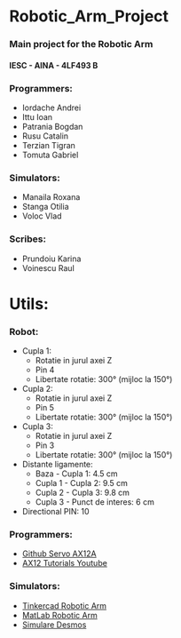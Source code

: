 # Robotic_Arm_Project
### Main project for the Robotic Arm
#### 	IESC - AINA - 4LF493 B
	
### Programmers:
 - Iordache Andrei
 - Ittu Ioan
 - Patrania Bogdan
 - Rusu Catalin
 - Terzian Tigran
 - Tomuta Gabriel

### Simulators:
 - Manaila Roxana
 - Stanga Otilia
 - Voloc Vlad
 
### Scribes:
 - Prundoiu Karina
 - Voinescu Raul

# Utils:
### Robot:
 - Cupla 1:
 	- Rotatie in jurul axei Z
	- Pin 4
	- Libertate rotatie: 300° (mijloc la 150°)
 - Cupla 2:
 	- Rotatie in jurul axei Z
	- Pin 5
	- Libertate rotatie: 300° (mijloc la 150°)
 - Cupla 3:
 	- Rotatie in jurul axei Z
	- Pin 3
	- Libertate rotatie: 300° (mijloc la 150°)
 - Distante ligamente:
 	- Baza - Cupla 1: 4.5 cm
	- Cupla 1 - Cupla 2: 9.5 cm
	- Cupla 2 - Cupla 3: 9.8 cm
	- Cupla 3 - Punct de interes: 6 cm
 - Directional PIN: 10
 
### Programmers:
 - [Github Servo AX12A](https://github.com/jumejume1/AX-12A-servo-library)
 - [AX12 Tutorials Youtube](https://www.youtube.com/playlist?list=PLnZCCNiygoBOkl_U2ZPKhkiyMjctnkFQf)
 
### Simulators:
 - [Tinkercad Robotic Arm](https://www.youtube.com/watch?v=fClGk_mnjMA)
 - [MatLab Robotic Arm](https://youtu.be/BLP2Z_Uwf5g)
 - [Simulare Desmos](https://www.desmos.com/calculator/dbj5qivmml)
